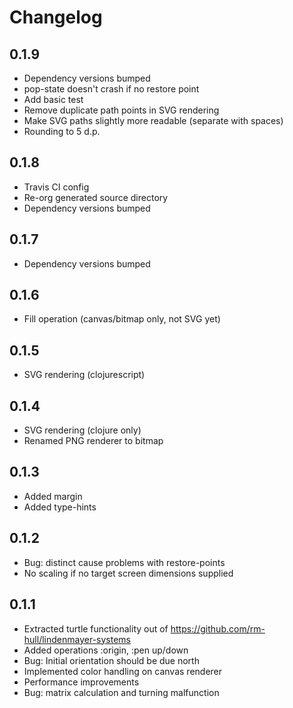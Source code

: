 Changelog
=========
0.1.9
-----
* Dependency versions bumped
* pop-state doesn't crash if no restore point
* Add basic test
* Remove duplicate path points in SVG rendering
* Make SVG paths slightly more readable (separate with spaces)
* Rounding to 5 d.p.

0.1.8
-----
* Travis CI config
* Re-org generated source directory
* Dependency versions bumped

0.1.7
-----
* Dependency versions bumped

0.1.6
-----
* Fill operation (canvas/bitmap only, not SVG yet)

0.1.5
-----
* SVG rendering (clojurescript)

0.1.4
-----
* SVG rendering (clojure only)
* Renamed PNG renderer to bitmap

0.1.3
-----
* Added margin
* Added type-hints

0.1.2
-----
* Bug: distinct cause problems with restore-points
* No scaling if no target screen dimensions supplied

0.1.1
-----
* Extracted turtle functionality out of https://github.com/rm-hull/lindenmayer-systems
* Added operations :origin, :pen up/down
* Bug: Initial orientation should be due north
* Implemented color handling on canvas renderer
* Performance improvements
* Bug: matrix calculation and turning malfunction
